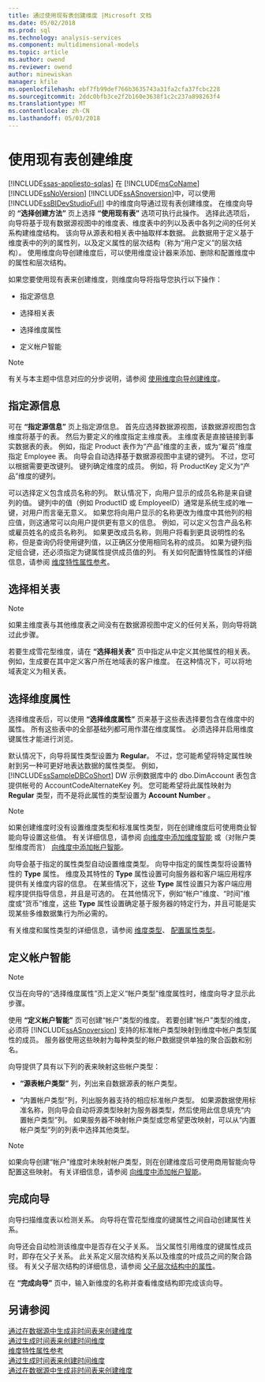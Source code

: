 ```yaml
---
title: 通过使用现有表创建维度 |Microsoft 文档
ms.date: 05/02/2018
ms.prod: sql
ms.technology: analysis-services
ms.component: multidimensional-models
ms.topic: article
ms.author: owend
ms.reviewer: owend
author: minewiskan
manager: kfile
ms.openlocfilehash: ebf7fb99def766b3635743a31fa2cfa37fcbc228
ms.sourcegitcommit: 2ddc0bfb3ce2f2b160e3638f1c2c237a898263f4
ms.translationtype: MT
ms.contentlocale: zh-CN
ms.lasthandoff: 05/03/2018
---
```

# <a name="create-a-dimension-by-using-an-existing-table"></a>使用现有表创建维度
[!INCLUDE[ssas-appliesto-sqlas](../../includes/ssas-appliesto-sqlas.md)]
  在 [!INCLUDE[msCoName](../../includes/msconame-md.md)] [!INCLUDE[ssNoVersion](../../includes/ssnoversion-md.md)] [!INCLUDE[ssASnoversion](../../includes/ssasnoversion-md.md)]中，可以使用 [!INCLUDE[ssBIDevStudioFull](../../includes/ssbidevstudiofull-md.md)] 中的维度向导通过现有表创建维度。 在维度向导的 **“选择创建方法”** 页上选择 **“使用现有表”** 选项可执行此操作。 选择此选项后，向导将基于现有数据源视图中的维度表、维度表中的列以及表中各列之间的任何关系构建维度结构。 该向导从源表和相关表中抽取样本数据。 此数据用于定义基于维度表中的列的属性列，以及定义属性的层次结构（称为“用户定义”的层次结构）。 使用维度向导创建维度后，可以使用维度设计器来添加、删除和配置维度中的属性和层次结构。  
  
 如果您要使用现有表来创建维度，则维度向导将指导您执行以下操作：  
  
-   指定源信息  
  
-   选择相关表  
  
-   选择维度属性  
  
-   定义帐户智能  
  
> [!NOTE]  
>  有关与本主题中信息对应的分步说明，请参阅 [使用维度向导创建维度](../../analysis-services/multidimensional-models/create-a-dimension-using-the-dimension-wizard.md)。  
  
## <a name="specifying-the-source-information"></a>指定源信息  
 可在 **“指定源信息”** 页上指定源信息。 首先应选择数据源视图，该数据源视图包含维度将基于的表。 然后为要定义的维度指定主维度表。 主维度表是直接链接到事实数据表的表。 例如，指定 Product 表作为“产品”维度的主表，或为“雇员”维度指定 Employee 表。 向导会自动选择基于数据源视图中主键的键列。 不过，您可以根据需要更改键列。 键列确定维度的成员。 例如，将 ProductKey 定义为“产品”维度的键列。  
  
 可以选择定义包含成员名称的列。 默认情况下，向用户显示的成员名称是来自键列的值。 键列中的值（例如 ProductID 或 EmployeeID）通常是系统生成的唯一键，对用户而言毫无意义。 如果您将向用户显示的名称更改为维度中其他列的相应值，则这通常可以向用户提供更有意义的信息。 例如，可以定义包含产品名称或雇员姓名的成员名称列。 如果更改成员名称，则用户将看到更具说明性的名称，但是查询仍将使用键列值，以正确区分使用相同名称的成员。 如果为键列指定组合键，还必须指定为键属性提供成员值的列。 有关如何配置特性属性的详细信息，请参阅 [维度特性属性参考](../../analysis-services/multidimensional-models/dimension-attribute-properties-reference.md)。  
  
## <a name="selecting-related-tables"></a>选择相关表  
  
> [!NOTE]  
>  如果主维度表与其他维度表之间没有在数据源视图中定义的任何关系，则向导将跳过此步骤。  
  
 若要生成雪花型维度，请在 **“选择相关表”** 页中指定从中定义其他属性的相关表。 例如，生成要在其中定义客户所在地域表的客户维度。 在这种情况下，可以将地域表定义为相关表。  
  
## <a name="selecting-dimension-attributes"></a>选择维度属性  
 选择维度表后，可以使用 **“选择维度属性”** 页来基于这些表选择要包含在维度中的属性。 所有这些表中的全部基础列都可用作潜在维度属性。 必须选择并启用维度键属性才能进行浏览。  
  
 默认情况下，向导将属性类型设置为 **Regular**。 不过，您可能希望将特定属性映射到另一种可更好地表达数据的属性类型。 例如， [!INCLUDE[ssSampleDBCoShort](../../includes/sssampledbcoshort-md.md)] DW 示例数据库中的 dbo.DimAccount 表包含提供帐号的 AccountCodeAlternateKey 列。 您可能希望将此属性映射为 **Regular** 类型，而不是将此属性的类型设置为 **Account Number** 。  
  
> [!NOTE]  
>  如果创建维度时没有设置维度类型和标准属性类型，则在创建维度后可使用商业智能向导设置这些值。 有关详细信息，请参阅 [向维度中添加维度智能](../../analysis-services/multidimensional-models/bi-wizard-add-dimension-intelligence-to-a-dimension.md) 或（对账户类型维度而言） [向维度中添加帐户智能](../../analysis-services/multidimensional-models/bi-wizard-add-account-intelligence-to-a-dimension.md)。  
  
 向导会基于指定的属性类型自动设置维度类型。 向导中指定的属性类型将设置特性的 **Type** 属性。 维度及其特性的 **Type** 属性设置可向服务器和客户端应用程序提供有关维度内容的信息。 在某些情况下，这些 **Type** 属性设置只为客户端应用程序提供指导信息，并且是可选的。 在其他情况下，例如“帐户”维度、“时间”维度或“货币”维度，这些 **Type** 属性设置确定基于服务器的特定行为，并且可能是实现某些多维数据集行为所必需的。  
  
 有关维度和属性类型的详细信息，请参阅 [维度类型](../../analysis-services/multidimensional-models-olap-logical-dimension-objects/database-dimension-properties-types.md)、 [配置属性类型](../../analysis-services/multidimensional-models/attribute-properties-configure-attribute-types.md)。  
  
## <a name="defining-account-intelligence"></a>定义帐户智能  
  
> [!NOTE]  
>  仅当在向导的“选择维度属性”页上定义“帐户类型”维度属性时，维度向导才显示此步骤。  
  
 使用 **“定义帐户智能”** 页可创建“帐户”类型的维度。 若要创建“帐户”类型的维度，必须将 [!INCLUDE[ssASnoversion](../../includes/ssasnoversion-md.md)] 支持的标准帐户类型映射到维度中帐户类型属性的成员。 服务器使用这些映射为每种类型的帐户数据提供单独的聚合函数和别名。  
  
 向导提供了具有以下列的表来映射这些帐户类型：  
  
-   **“源表帐户类型”** 列，列出来自数据源表的帐户类型。  
  
-   “内置帐户类型”列，列出服务器支持的相应标准帐户类型。 如果源数据使用标准名称，则向导会自动将源类型映射为服务器类型，然后使用此信息填充“内置帐户类型”列。 如果服务器不映射帐户类型或您希望更改映射，可以从“内置帐户类型”列的列表中选择其他类型。  
  
> [!NOTE]  
>  如果向导创建“帐户”维度时未映射帐户类型，则在创建维度后可使用商用智能向导配置这些映射。 有关详细信息，请参阅 [向维度中添加帐户智能](../../analysis-services/multidimensional-models/bi-wizard-add-account-intelligence-to-a-dimension.md)。  
  
## <a name="completing-the-wizard"></a>完成向导  
 向导扫描维度表以检测关系。 向导将在雪花型维度的键属性之间自动创建属性关系。  
  
 向导还会自动检测该维度中是否存在父子关系。 当父属性引用维度的键属性成员时，即存在父子关系。 此关系定义层次结构关系以及维度的叶成员之间的聚合路径。 有关父子层次结构的详细信息，请参阅 [父子层次结构中的属性](../../analysis-services/multidimensional-models/parent-child-dimension-attributes.md)。  
  
 在 **“完成向导”** 页中，输入新维度的名称并查看维度结构即完成该向导。  
  
## <a name="see-also"></a>另请参阅  
 [通过在数据源中生成非时间表来创建维度](../../analysis-services/multidimensional-models/create-a-dimension-by-generating-a-non-time-table-in-the-data-source.md)   
 [通过生成时间表来创建时间维度](../../analysis-services/multidimensional-models/create-a-time-dimension-by-generating-a-time-table.md)   
 [维度特性属性参考](../../analysis-services/multidimensional-models/dimension-attribute-properties-reference.md)   
 [通过生成时间表来创建时间维度](../../analysis-services/multidimensional-models/create-a-time-dimension-by-generating-a-time-table.md)   
 [通过在数据源中生成非时间表来创建维度](../../analysis-services/multidimensional-models/create-a-dimension-by-generating-a-non-time-table-in-the-data-source.md)  
  
  
